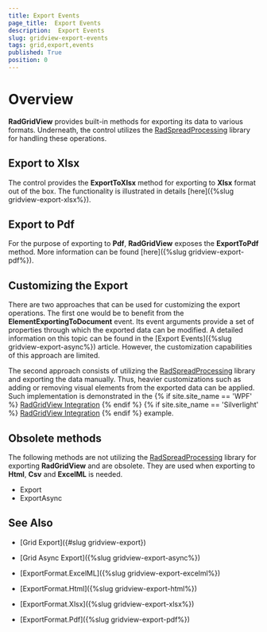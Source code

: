 ```yaml
---
title: Export Events
page_title:  Export Events
description:  Export Events
slug: gridview-export-events
tags: grid,export,events
published: True
position: 0
---
```


# Overview

__RadGridView__ provides built-in methods for exporting its data to various formats. Underneath, the control utilizes the [RadSpreadProcessing](https://docs.telerik.com/devtools/document-processing/libraries/radspreadprocessing/overview) library for handling these operations. 

## Export to Xlsx

The control provides the __ExportToXlsx__ method for exporting to __Xlsx__  format out of the box. The functionality is illustrated in details [here]({%slug gridview-export-xlsx%}).

## Export to Pdf

For the purpose of exporting to __Pdf__, __RadGridView__ exposes the __ExportToPdf__ method. More information can be found [here]({%slug gridview-export-pdf%}).

## Customizing the Export

There are two approaches that can be used for customizing the export operations. The first one would be to benefit from the __ElementExportingToDocument__ event. Its event arguments provide a set of properties through which the exported data can be modified. A detailed information on this topic can be found in the [Export Events]({%slug gridview-export-async%}) article. However, the customization capabilities of this approach are limited. 

The second approach consists of utilizing the [RadSpreadProcessing](https://docs.telerik.com/devtools/document-processing/libraries/radspreadprocessing/overview) library and exporting the data manually. Thus, heavier customizations such as adding or removing visual elements from the exported data can be applied. Such implementation is demonstrated in the {% if site.site_name == 'WPF' %} [RadGridView Integration](https://demos.telerik.com/wpf/) {% endif %} {% if site.site_name == 'Silverlight' %} [RadGridView Integration](https://demos.telerik.com/silverlight/#SpreadProcessing/RadGridViewIntegration) {% endif %} example.

## Obsolete methods

The following methods are not utilizing the [RadSpreadProcessing](https://docs.telerik.com/devtools/document-processing/libraries/radspreadprocessing/overview) library for exporting __RadGridView__ and are obsolete. They are used when exporting to __Html__, __Csv__ and __ExcelML__ is needed.

* Export
* ExportAsync

## See Also

 * [Grid Export]({#slug gridview-export})

 * [Grid Async Export]({%slug gridview-export-async%})

 * [ExportFormat.ExcelML]({%slug gridview-export-excelml%})

 * [ExportFormat.Html]({%slug gridview-export-html%})
 
 * [ExportFormat.Xlsx]({%slug gridview-export-xlsx%})
 
 * [ExportFormat.Pdf]({%slug gridview-export-pdf%})